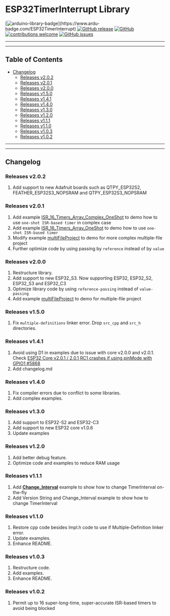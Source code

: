 # ESP32TimerInterrupt Library

[![arduino-library-badge](https://www.ardu-badge.com/badge/ESP32TimerInterrupt.svg?)](https://www.ardu-badge.com/ESP32TimerInterrupt)
[![GitHub release](https://img.shields.io/github/release/khoih-prog/ESP32TimerInterrupt.svg)](https://github.com/khoih-prog/ESP32TimerInterrupt/releases)
[![GitHub](https://img.shields.io/github/license/mashape/apistatus.svg)](https://github.com/khoih-prog/ESP32TimerInterrupt/blob/master/LICENSE)
[![contributions welcome](https://img.shields.io/badge/contributions-welcome-brightgreen.svg?style=flat)](#Contributing)
[![GitHub issues](https://img.shields.io/github/issues/khoih-prog/ESP32TimerInterrupt.svg)](http://github.com/khoih-prog/ESP32TimerInterrupt/issues)

---
---

## Table of Contents

* [Changelog](#changelog)
  * [Releases v2.0.2](#releases-v202)
  * [Releases v2.0.1](#releases-v201)
  * [Releases v2.0.0](#releases-v200)
  * [Releases v1.5.0](#releases-v150)
  * [Releases v1.4.1](#releases-v141)
  * [Releases v1.4.0](#releases-v140)
  * [Releases v1.3.0](#releases-v130)
  * [Releases v1.2.0](#releases-v120)
  * [Releases v1.1.1](#releases-v111)
  * [Releases v1.1.0](#releases-v110)
  * [Releases v1.0.3](#releases-v103)
  * [Releases v1.0.2](#releases-v102)

---
---

## Changelog

### Releases v2.0.2

1. Add support to new Adafruit boards such as QTPY_ESP32S2, FEATHER_ESP32S3_NOPSRAM and QTPY_ESP32S3_NOPSRAM

### Releases v2.0.1

1. Add example [ISR_16_Timers_Array_Complex_OneShot](examples/ISR_16_Timers_Array_Complex_OneShot) to demo how to use `one-shot ISR-based timer` in complex case
2. Add example [ISR_16_Timers_Array_OneShot](examples/ISR_16_Timers_Array_OneShot) to demo how to use `one-shot ISR-based timer`
3. Modify example [multiFileProject](examples/multiFileProject) to demo for more complex multiple-file project
4. Further optimize code by using passing by `reference` instead of by `value`

### Releases v2.0.0

1. Restructure library.
2. Add support to new ESP32_S3. Now supporting ESP32, ESP32_S2, ESP32_S3 and ESP32_C3
3. Optimize library code by using `reference-passing` instead of `value-passing`
4. Add example [multiFileProject](examples/multiFileProject) to demo for multiple-file project

### Releases v1.5.0

1. Fix `multiple-definitions` linker error. Drop `src_cpp` and `src_h` directories.

### Releases v1.4.1

1. Avoid using D1 in examples due to issue with core v2.0.0 and v2.0.1. Check [ESP32 Core v2.0.1 / 2.0.1 RC1 crashes if using pinMode with GPIO1 #5868](https://github.com/espressif/arduino-esp32/issues/5868)
2. Add changelog.md

### Releases v1.4.0

1. Fix compiler errors due to conflict to some libraries.
2. Add complex examples.


### Releases v1.3.0

1. Add support to ESP32-S2 and ESP32-C3
2. Add support to new ESP32 core v1.0.6
3. Update examples

### Releases v1.2.0

1. Add better debug feature.
2. Optimize code and examples to reduce RAM usage

### Releases v1.1.1

1. Add [**Change_Interval**](examples/Change_Interval) example to show how to change TimerInterval on-the-fly
2. Add Version String and Change_Interval example to show how to change TimerInterval

### Releases v1.1.0

1. Restore cpp code besides Impl.h code to use if Multiple-Definition linker error.
2. Update examples.
3. Enhance README.


### Releases v1.0.3

1. Restructure code.
2. Add examples.
3. Enhance README.

### Releases v1.0.2

1. Permit up to 16 super-long-time, super-accurate ISR-based timers to avoid being blocked



